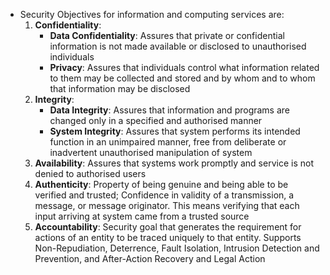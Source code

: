 - Security Objectives for information and computing services are:
	1. **Confidentiality**:
		- **Data Confidentiality**: Assures that private or confidential information is not made available or disclosed to unauthorised individuals
		- **Privacy**: Assures that individuals control what information related to them may be collected and stored and by whom and to whom that information may be disclosed
	2. **Integrity**:
		- **Data Integrity**: Assures that information and programs are changed only in a specified and authorised manner
		- **System Integrity**: Assures that  system performs its intended function in an unimpaired manner, free from deliberate or inadvertent unauthorised manipulation of system
	3. **Availability**: Assures that systems work promptly and service is not denied to authorised users
	4. **Authenticity**: Property of being genuine and being able to be verified and trusted; Confidence in validity of a transmission, a message, or message originator. This means verifying that each input arriving at system came from a trusted source
	5. **Accountability**: Security goal that generates the requirement for actions of an entity to be traced uniquely to that entity. Supports Non-Repudiation, Deterrence, Fault Isolation, Intrusion Detection and Prevention, and After-Action Recovery and Legal Action
